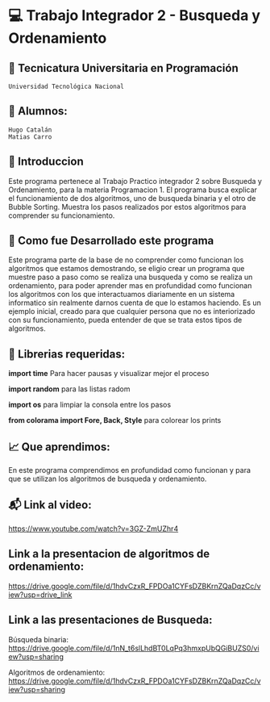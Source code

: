 # 💻 Trabajo Integrador 2 - Busqueda y Ordenamiento

## 📂 Tecnicatura Universitaria en Programación
    Universidad Tecnológica Nacional

## 👤 Alumnos:
    Hugo Catalán
    Matias Carro

## 📌 Introduccion

Este programa pertenece al Trabajo Practico integrador 2 sobre Busqueda y Ordenamiento,  para la materia Programacion 1. 
El programa busca explicar el funcionamiento de dos algoritmos, uno de busqueda binaria y el otro de Bubble Sorting. 
Muestra los pasos realizados por estos algoritmos para comprender su funcionamiento.

## 💾 Como fue Desarrollado este programa
Este programa parte de la base de no comprender como funcionan los algoritmos que estamos demostrando, se eligio crear 
un programa que muestre paso a paso como se realiza una busqueda y como se realiza un ordenamiento, para poder aprender 
mas en profundidad como funcionan los algoritmos con los que interactuamos diariamente en un sistema informatico sin 
realmente darnos cuenta de que lo estamos haciendo.
Es un ejemplo inicial, creado para que cualquier persona que no es interiorizado con su funcionamiento, pueda entender
de que se trata estos tipos de algoritmos. 

## 📕 Librerias requeridas:
__import time__
Para hacer pausas y visualizar mejor el proceso

__import random__
para las listas radom

__import os__
para limpiar la consola entre los pasos

__from colorama import Fore, Back, Style__
para colorear los prints

## 📈 Que aprendimos:
En este programa comprendimos en profundidad como funcionan y para que se utilizan los algoritmos de busqueda y ordenamiento.

## 📬  Link al video:
https://www.youtube.com/watch?v=3GZ-ZmUZhr4 

## Link a la presentacion de algoritmos de ordenamiento:
https://drive.google.com/file/d/1hdvCzxR_FPDOa1CYFsDZBKrnZQaDqzCc/view?usp=drive_link

## Link a las presentaciones de Busqueda:

Búsqueda binaria:
https://drive.google.com/file/d/1nN_t6slLhdBT0LqPq3hmxpUbQGiBUZS0/view?usp=sharing 

Algoritmos de ordenamiento:
https://drive.google.com/file/d/1hdvCzxR_FPDOa1CYFsDZBKrnZQaDqzCc/view?usp=sharing 

